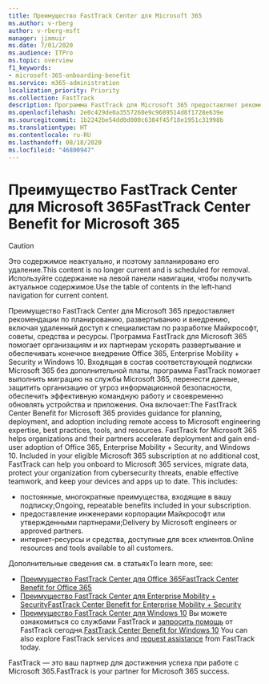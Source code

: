 ```yaml
---
title: Преимущество FastTrack Center для Microsoft 365
ms.author: v-rberg
author: v-rberg-msft
manager: jimmuir
ms.date: 7/01/2020
ms.audience: ITPro
ms.topic: overview
f1_keywords:
- microsoft-365-onboarding-benefit
ms.service: m365-administration
localization_priority: Priority
ms.collection: FastTrack
description: Программа FastTrack для Microsoft 365 предоставляет рекомендации по планированию, развертыванию и внедрению, включая удаленный доступ к специалистам по разработке Майкрософт, советы, средства и ресурсы. Программа FastTrack для Microsoft 365 помогает организациям и их партнерам ускорять развертывание и обеспечивать конечное внедрение Office 365, Windows 10 и Enterprise Mobility + Security.
ms.openlocfilehash: 2e0c429de0a3557260e9c9689514d8f1728e639e
ms.sourcegitcommit: 1b2242be54dd0d000c6384f45f18e1951c31998b
ms.translationtype: HT
ms.contentlocale: ru-RU
ms.lasthandoff: 08/18/2020
ms.locfileid: "46800947"
---
```

# <a name="fasttrack-center-benefit-for-microsoft-365"></a><span data-ttu-id="36cb9-104">Преимущество FastTrack Center для Microsoft 365</span><span class="sxs-lookup"><span data-stu-id="36cb9-104">FastTrack Center Benefit for Microsoft 365</span></span>

> [!CAUTION]
> <span data-ttu-id="36cb9-105">Это содержимое неактуально, и поэтому запланировано его удаление.</span><span class="sxs-lookup"><span data-stu-id="36cb9-105">This content is no longer current and is scheduled for removal.</span></span> <span data-ttu-id="36cb9-106">Используйте содержание на левой панели навигации, чтобы получить актуальное содержимое.</span><span class="sxs-lookup"><span data-stu-id="36cb9-106">Use the table of contents in the left-hand navigation for current content.</span></span>

<span data-ttu-id="36cb9-p103">Преимущество FastTrack Center для Microsoft 365 предоставляет рекомендации по планированию, развертыванию и внедрению, включая удаленный доступ к специалистам по разработке Майкрософт, советы, средства и ресурсы. Программа FastTrack для Microsoft 365 помогает организациям и их партнерам ускорять развертывание и обеспечивать конечное внедрение Office 365, Enterprise Mobility + Security и Windows 10. Входящая в состав соответствующей подписки Microsoft 365 без дополнительной платы, программа FastTrack помогает выполнить миграцию на службы Microsoft 365, перенести данные, защитить организацию от угроз информационной безопасности, обеспечить эффективную командную работу и своевременно обновлять устройства и приложения. Она включает:</span><span class="sxs-lookup"><span data-stu-id="36cb9-p103">The FastTrack Center Benefit for Microsoft 365 provides guidance for planning, deployment, and adoption including remote access to Microsoft engineering expertise, best practices, tools, and resources. FastTrack for Microsoft 365 helps organizations and their partners accelerate deployment and gain end-user adoption of Office 365, Enterprise Mobility + Security, and Windows 10. Included in your eligible Microsoft 365 subscription at no additional cost, FastTrack can help you onboard to Microsoft 365 services, migrate data, protect your organization from cybersecurity threats, enable effective teamwork, and keep your devices and apps up to date. This includes:</span></span>

- <span data-ttu-id="36cb9-111">постоянные, многократные преимущества, входящие в вашу подписку;</span><span class="sxs-lookup"><span data-stu-id="36cb9-111">Ongoing, repeatable benefits included in your subscription.</span></span>
- <span data-ttu-id="36cb9-112">предоставление инженерами корпорации Майкрософт или утвержденными партнерами;</span><span class="sxs-lookup"><span data-stu-id="36cb9-112">Delivery by Microsoft engineers or approved partners.</span></span>
- <span data-ttu-id="36cb9-113">интернет-ресурсы и средства, доступные для всех клиентов.</span><span class="sxs-lookup"><span data-stu-id="36cb9-113">Online resources and tools available to all customers.</span></span>
  
<span data-ttu-id="36cb9-114">Дополнительные сведения см. в статьях</span><span class="sxs-lookup"><span data-stu-id="36cb9-114">To learn more, see:</span></span>

- [<span data-ttu-id="36cb9-115">Преимущество FastTrack Center для Office 365</span><span class="sxs-lookup"><span data-stu-id="36cb9-115">FastTrack Center Benefit for Office 365</span></span>](O365-fasttrack-benefit-for-office-365.md) 
- [<span data-ttu-id="36cb9-116">Преимущество FastTrack Center для Enterprise Mobility + Security</span><span class="sxs-lookup"><span data-stu-id="36cb9-116">FastTrack Center Benefit for Enterprise Mobility + Security</span></span>](EMS-fasttrack-benefit-for-EMS.md)
- <span data-ttu-id="36cb9-117">[Преимущество FastTrack Center для Windows 10](Win-10-fasttrack-benefit-for-Windows-10.md) Вы можете ознакомиться со службами FastTrack и [запросить помощь](https://go.microsoft.com/fwlink/p/?LinkId=2003903) от FastTrack сегодня.</span><span class="sxs-lookup"><span data-stu-id="36cb9-117">[FastTrack Center Benefit for Windows 10](Win-10-fasttrack-benefit-for-Windows-10.md) You can also explore FastTrack services and [request assistance](https://go.microsoft.com/fwlink/p/?LinkId=2003903) from FastTrack today.</span></span>

<span data-ttu-id="36cb9-118">FastTrack — это ваш партнер для достижения успеха при работе с Microsoft 365.</span><span class="sxs-lookup"><span data-stu-id="36cb9-118">FastTrack is your partner for Microsoft 365 success.</span></span>
  